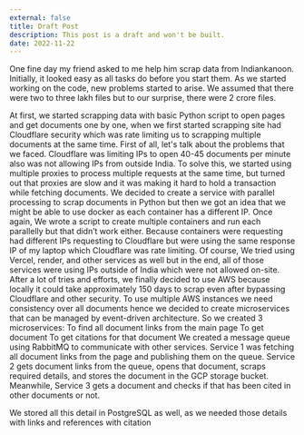 ```yaml
---
external: false
title: Draft Post
description: This post is a draft and won't be built.
date: 2022-11-22
---
```


One fine day my friend asked to me help him scrap data from Indiankanoon. Initially, it looked easy as all tasks do before you start them. As we started working on the code, new problems started to arise. We assumed that there were two to three lakh files but to our surprise, there were 2 crore files.

At first, we started scrapping data with basic Python script to open pages and get documents one by one, when we first started scrapping site had Cloudflare security which was rate limiting us to scrapping multiple documents at the same time.
First of all, let's talk about the problems that we faced.
Cloudflare was limiting IPs to open 40-45 documents per minute also was not allowing IPs from outside India. To solve this, we started using multiple proxies to process multiple requests at the same time, but turned out that proxies are slow and it was making it hard to hold a transaction while fetching documents.
We decided to create a service with parallel processing to scrap documents in Python but then we got an idea that we might be able to use docker as each container has a different IP. Once again, We wrote a script to create multiple containers and run each parallelly but that didn’t work either. Because containers were requesting had different IPs requesting to Cloudflare but were using the same response IP of my laptop which Cloudflare was rate limiting.
Of course, We tried using Vercel, render, and other services as well but in the end, all of those services were using IPs outside of India which were not allowed on-site.
After a lot of tries and efforts, we finally decided to use AWS because locally it could take approximately 150 days to scrap even after bypassing Cloudflare and other security.
To use multiple AWS instances we need consistency over all documents hence we decided to create microservices that can be managed by event-driven architecture.
So we created 3 microservices:
To find all document links from the main page
To get document
To get citations for that document
We created a message queue using RabbitMQ to communicate with other services. Service 1 was fetching all document links from the page and publishing them on the queue. Service 2 gets document links from the queue, opens that document, scraps required details, and stores the document in the GCP storage bucket. Meanwhile, Service 3 gets a document and checks if that has been cited in other documents or not.

We stored all this detail in PostgreSQL as well, as we needed those details with links and references with citation
